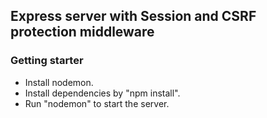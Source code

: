 ## Express server with Session and CSRF protection middleware

### Getting starter

- Install nodemon.
- Install dependencies by "npm install".
- Run "nodemon" to start the server.
